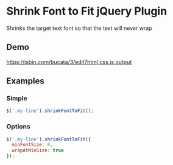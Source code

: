 # Shrink Font to Fit jQuery Plugin

Shrinks the target text font so that the text will never wrap

## Demo

https://jsbin.com/bucata/3/edit?html,css,js,output

## Examples

### Simple

```js
$('.my-line').shrinkFontToFit();
```

### Options

```js
$('.my-line').shrinkFontToFit({
  minFontSize: 8,
  wrapAtMinSize: true
});
```
